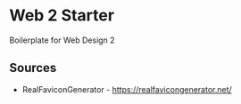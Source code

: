# Web 2 Starter
Boilerplate for Web Design 2

## Sources
- RealFaviconGenerator - https://realfavicongenerator.net/